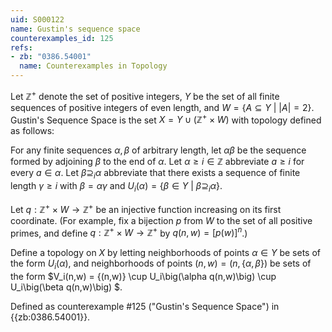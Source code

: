 ```yaml
---
uid: S000122
name: Gustin's sequence space
counterexamples_id: 125
refs:
- zb: "0386.54001"
  name: Counterexamples in Topology
---
```

Let $\mathbb{Z}^+$ denote the set of positive integers, $Y$ be the set of all finite sequences of positive integers of even length, and $W = \{A \subseteq Y\ |\ |A| = 2\}$. Gustin's Sequence Space is the set $X = Y \cup (\mathbb{Z}^+ \times W)$ with topology defined as follows:

For any finite sequences $\alpha, \beta$ of arbitrary length, let $\alpha\beta$ be the sequence formed by adjoining $\beta$ to the end of $\alpha$. Let $\alpha \geq i \in \mathbb{Z}$ abbreviate $a \geq i$ for every $a \in \alpha$. Let $\beta \supseteq_i \alpha$ abbreviate that there exists a sequence of finite length $\gamma\geq i$ with $\beta = \alpha\gamma$ and $U_i(\alpha) = \{\beta \in Y\ |\ \beta \supseteq_i \alpha\}$.

Let $q: \mathbb{Z}^+ \times W\rightarrow \mathbb{Z}^+$ be an injective function increasing on its first coordinate. (For example, fix a bijection $p$ from $W$ to the set of all positive primes, and define $q: \mathbb{Z}^+ \times W \rightarrow \mathbb{Z}^+$ by $q(n,w) = [p(w)]^n$.)

Define a topology on $X$ by letting neighborhoods of points $\alpha \in Y$ be sets of the form $U_i(\alpha)$, and neighborhoods of points $(n,w) = (n, \{\alpha, \beta\})$ be sets of the form $V_i(n,w) = \{(n,w)\} \cup U_i\big(\alpha q(n,w)\big) \cup U_i\big(\beta q(n,w)\big) $.

Defined as counterexample #125 ("Gustin's Sequence Space")
in {{zb:0386.54001}}.
